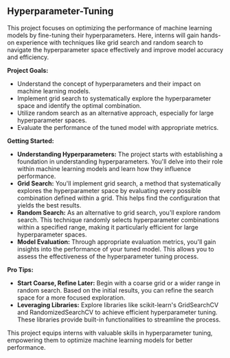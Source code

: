 ## Hyperparameter-Tuning

This project focuses on optimizing the performance of machine learning models by fine-tuning their hyperparameters. Here, interns will gain hands-on experience with techniques like grid search and random search to navigate the hyperparameter space effectively and improve model accuracy and efficiency.

**Project Goals:**

* Understand the concept of hyperparameters and their impact on machine learning models.
* Implement grid search to systematically explore the hyperparameter space and identify the optimal combination.
* Utilize random search as an alternative approach, especially for large hyperparameter spaces.
* Evaluate the performance of the tuned model with appropriate metrics.

**Getting Started:**

* **Understanding Hyperparameters:** The project starts with establishing a foundation in understanding hyperparameters. You'll delve into their role within machine learning models and learn how they influence performance.
* **Grid Search:** You'll implement grid search, a method that systematically explores the hyperparameter space by evaluating every possible combination defined within a grid. This helps find the configuration that yields the best results.
* **Random Search:** As an alternative to grid search, you'll explore random search. This technique randomly selects hyperparameter combinations within a specified range, making it particularly efficient for large hyperparameter spaces.
* **Model Evaluation:** Through appropriate evaluation metrics, you'll gain insights into the performance of your tuned model. This allows you to assess the effectiveness of the hyperparameter tuning process.


**Pro Tips:**

* **Start Coarse, Refine Later:** Begin with a coarse grid or a wider range in random search. Based on the initial results, you can refine the search space for a more focused exploration.
* **Leveraging Libraries:** Explore libraries like scikit-learn's GridSearchCV and RandomizedSearchCV to achieve efficient hyperparameter tuning. These libraries provide built-in functionalities to streamline the process.

This project equips interns with valuable skills in hyperparameter tuning, empowering them to optimize machine learning models for better performance.
